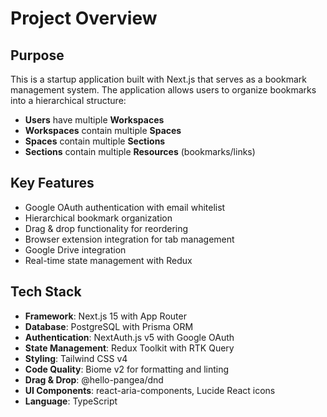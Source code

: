 # Project Overview

## Purpose
This is a startup application built with Next.js that serves as a bookmark management system. The application allows users to organize bookmarks into a hierarchical structure:
- **Users** have multiple **Workspaces**
- **Workspaces** contain multiple **Spaces**
- **Spaces** contain multiple **Sections**
- **Sections** contain multiple **Resources** (bookmarks/links)

## Key Features
- Google OAuth authentication with email whitelist
- Hierarchical bookmark organization
- Drag & drop functionality for reordering
- Browser extension integration for tab management
- Google Drive integration
- Real-time state management with Redux

## Tech Stack
- **Framework**: Next.js 15 with App Router
- **Database**: PostgreSQL with Prisma ORM
- **Authentication**: NextAuth.js v5 with Google OAuth
- **State Management**: Redux Toolkit with RTK Query
- **Styling**: Tailwind CSS v4
- **Code Quality**: Biome v2 for formatting and linting
- **Drag & Drop**: @hello-pangea/dnd
- **UI Components**: react-aria-components, Lucide React icons
- **Language**: TypeScript